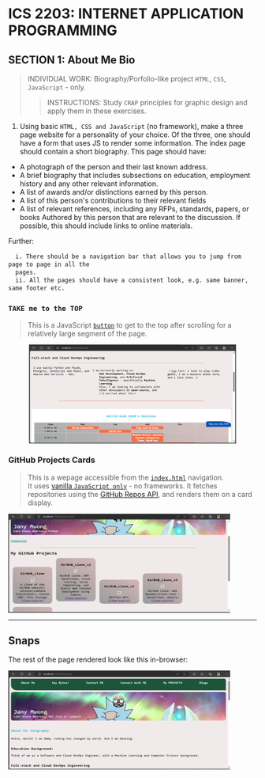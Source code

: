 # ICS 2203: INTERNET APPLICATION PROGRAMMING
## SECTION 1: About Me Bio
> INDIVIDUAL WORK: Biography/Porfolio-like project `HTML`,  `CSS`, `JavaScript` - only.  
>> INSTRUCTIONS: Study `CRAP` principles for graphic design and apply them in these exercises.  

1. Using basic `HTML, CSS and JavaScript` (no framework), make a three page website for a personality of
your choice. Of the three, one should have a form that uses JS to render some information. The index page
should contain a short biography. This page should have:
- A photograph of the person and their last known address.
- A brief biography that includes subsections on education, employment history and any other relevant
information.
- A list of awards and/or distinctions earned by this person.
- A list of this person's contributions to their relevant fields
- A list of relevant references, including any RFPs, standards, papers, or books Authored by this person
that are relevant to the discussion. If possible, this should include links to online materials.

Further:
```
  i. There should be a navigation bar that allows you to jump from page to page in all the 
  pages.
  ii. All the pages should have a consistent look, e.g. same banner, same footer etc.
```
### `TAKE me to the TOP`
> This is a JavaScript [`button`](./js/topbutton.js) to get to the top after scrolling for a relatively large segment of the page.

<p align="center">
  <img align="center" src="./img_icons/button.png" height="200" width="420" title="Top" />
</p>

### GitHub Projects Cards
> This is a wepage accessible from  the [`index.html`](./index.html) navigation.  
> It uses [vanilla `JavaScript only`](./js/projects.js) - no frameworks. It fetches repositories using the [GitHub Repos API](https://docs.github.com/en/rest/repos?apiVersion=2022-11-28#list-repositories-for-a-user), and renders them on a card display.

<p align="left">
  <img align="center" src="./img_icons/cards.png" title="Tiles" height="200" width="450" style="padding-right:100px;" />
</p>

---
## Snaps

The rest of the page rendered look like this in-browser: 
<p align="left">
  <img align="center" src="./img_icons/main.png" title="Main Page: index.html" height="200" width="450" style="padding-right:100px;" />
</p>